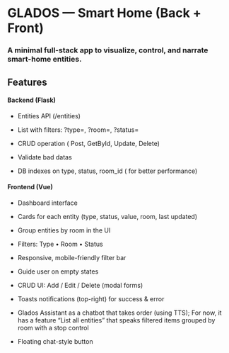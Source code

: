 # GLADOS — Smart Home (Back + Front)

### A minimal full-stack app to visualize, control, and narrate smart-home entities.

## Features
#### Backend (Flask)

- Entities API (/entities)

- List with filters: ?type=, ?room=, ?status=

- CRUD operation ( Post, GetById, Update, Delete)

- Validate bad datas

- DB indexes on type, status, room_id ( for better performance)

#### Frontend (Vue)

- Dashboard interface

- Cards for each entity (type, status, value, room, last updated)

- Group entities by room in the UI

- Filters: Type • Room • Status

- Responsive, mobile-friendly filter bar

- Guide user on empty states

- CRUD UI: Add / Edit / Delete (modal forms)

- Toasts notifications (top-right) for success & error

- Glados Assistant as a chatbot that takes order (using TTS); For now, it has a feature “List all entities” that speaks filtered items grouped by room with a stop control

- Floating chat-style button

